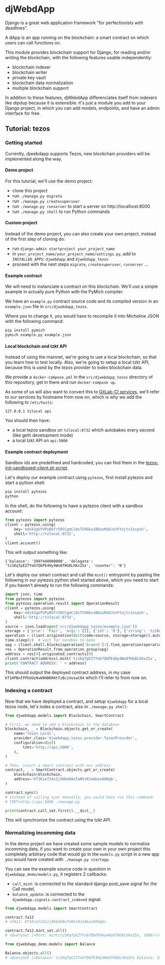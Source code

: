 # djWebdApp

Django is a great web application framework "for perfectionists with deadlines".

A dApp is an app running on the blockchain: a smart contract on which users can
call functions on.

This module provides blockchain support for Django, for reading and/or writing
the blockchain, with the following features usable independently:

- blockchain indexer
- blockchain writer
- private key vault
- blockchain data normalization
- multiple blockchain support

In addition to these features, djWebdApp differenciates itself from indexers
like dipdup because it is extensible: it's just a module you add to your Django
project, in which you can add models, endpoints, and have an admin interface
for free.

## Tutorial: tezos

### Getting started

Currently, djwebdapp supports Tezos, new blockchain providers will be
implemented along the way.

#### Demo project

For this tutorial, we'll use the demo project:

- clone this project
- run `./manage.py migrate`
- run `./manage.py createsuperuser`
- run `./manage.py runserver` to start a server on http://localhost:8000
- run `./manage.py shell` to run Python commands

#### Custom project

Instead of the demo project, you can also create your own project, instead of
the first step of cloning do:

- run `django-admin startproject your_project_name`
- in `your_project_name/your_project_name/settings.py`, add to
  `INSTALLED_APPS`: `djwebdapp` and `djwebdapp_tezos`
- proceed with the next steps `migrate`, `createsuperuser`, `runserver` ...

#### Example contract

We will need to instanciate a contract on this blockchain. We'll use a simple
example in actually pure Python with the PyMich compiler.

We have an `example.py` contract source code and its compiled version in an
`example.json` file in `src/djwebdapp_tezos`.

Where you to change it, you would have to recompile it into Micheline JSON with
the following command:

```sh
pip install pymich
pymich example.py example.json
```

#### Local blockchain and tzkt API

Instead of using the mainnet, we're going to use a local blockchain, so that
you learn how to test locally. Also, we're going to setup a local tzkt API,
because this is used by the tezos provider to index blockchain data.

We provide a `docker-compose.yml` in the `src/djwebdapp_tezos` directory of
this repository, get in there and run `docker-compose up`.

As some of us will also want to convert this to [GitLab-CI
services](https://docs.gitlab.com/ee/ci/services/), we'll refer to our services
by hostname from now on, which is why we add the following to
`/etc/hosts`:

```
127.0.0.1 tzlocal api
```

You should then have:

- a local tezos sandbox on `tzlocal:8732` which autobakes every second (like
  geth development mode)
- a local tzkt API on `api:5000`

#### Example contract deployment

Sandbox ids are predefined and hardcoded, you can find them in the
[tezos-init-sandboxed-client.sh
script](https://gitlab.com/tezos/tezos/-/blob/master/src/bin_client/tezos-init-sandboxed-client.sh).

Let's deploy our example contract using `pytezos`, first install pytezos and
start a python shell:

```sh
pip install pytezos
python
```

In the shell, do the following to have a pytezos client with a sandbox account:

```py
from pytezos import pytezos
client = pytezos.using(
    key='edsk3gUfUPyBSfrS9CCgmCiQsTCHGkviBDusMxDJstFtojtc1zcpsh',
    shell='http://tzlocal:8732',
)
client.account()
```

This will output something like:

```
{'balance': '3997440000000', 'delegate': 'tz1KqTpEZ7Yob7QbPE4Hy4Wo8fHG8LhKxZSx', 'counter': '0'}
```

Let's deploy our smart contract and call the `mint()` entrypoint by pasting the
following in our pytezos python shell started above, which you need to start if
you haven't already to run the following commands:

```py
import json, time
from pytezos import pytezos
from pytezos.operation.result import OperationResult
client = pytezos.using(
    key='edsk3gUfUPyBSfrS9CCgmCiQsTCHGkviBDusMxDJstFtojtc1zcpsh',
    shell='http://tzlocal:8732',
)
source = json.load(open('src/djwebdapp_tezos/example.json'))
storage = {'prim': 'Pair', 'args': [[], {'int': '0'}, {'string': 'tz1KqTpEZ7Yob7QbPE4Hy4Wo8fHG8LhKxZSx'}]}
operation = client.origination(dict(code=source, storage=storage)).autofill().sign().inject(_async=False)
time.sleep(2)  # wait for sandbox to bake
opg = client.shell.blocks[operation['branch']:].find_operation(operation['hash'])
res = OperationResult.from_operation_group(opg)
address = res[0].originated_contracts[0]
client.contract(address).mint('tz1KqTpEZ7Yob7QbPE4Hy4Wo8fHG8LhKxZSx', 1000).send().autofill().sign().inject()
print('CONTRACT ADDRESS: ' + address)
```

This should output the deployed contract address, in my case
`KT1HPBnfPPkbUzNvW9HBKM4tTzBciVeswCR4` which I'll refer to from now on.

### Indexing a contract

Now that we have deployed a contract, and setup `djwebdapp` for a local tezos
node, let's index a contract, also in `./manage.py shell`:

```py
from djwebdapp.models import Blockchain, SmartContract

# First, we need to add a blockchain in the database
blockchain, _ = Blockchain.objects.get_or_create(
    name='Tezos Local',
    provider_class='djwebdapp_tezos.provider.TezosProvider',
    configuration=dict(
        tzkt='http://api:5000',
    ),
)

# Then, insert a smart contract with our address
contract, _ = SmartContract.objects.get_or_create(
    blockchain=blockchain,
    address='KT1Kie724z2jXbbm9AnTaNYsRJeAbax88Hqb',
)

contract.sync()
# instead of calling sync manually, you could have run this command:
# TZKT=http://api:5000 ./manage.py

print(contract.call_set.first().__dict__)
```

This will synchronize the contract using the tzkt API.

### Normalizing incomming data

In the demo project we have created some sample models to normalize incomming
data, if you want to create your own in your own project this completely
arbitrary code that would go in the `models.py` script in a new app you would
have created with `./manage.py startapp`.

You can see the example source code in question in `djwebdapp_demo/models.py`,
it registers 2 callbacks:

- `call_mint`: is connected to the standard django post_save signal for the
  Call model,
- `balance_update`: is connected to the `djwebdapp.signals.contract_indexed`
  signal.

```py
from djwebdapp.models import SmartContract

contract.fa12
# <FA12: KT1Kie724z2jXbbm9AnTaNYsRJeAbax88Hqb>

contract.fa12.mint_set.all()
# <QuerySet [<Mint: mint(tz1KqTpEZ7Yob7QbPE4Hy4Wo8fHG8LhKxZSx, 1000)>]>

from djwebdapp_demo.models import Balance

Balance.objects.all()
# <QuerySet [<Balance: tz1KqTpEZ7Yob7QbPE4Hy4Wo8fHG8LhKxZSx balance: 1000>]>
```
